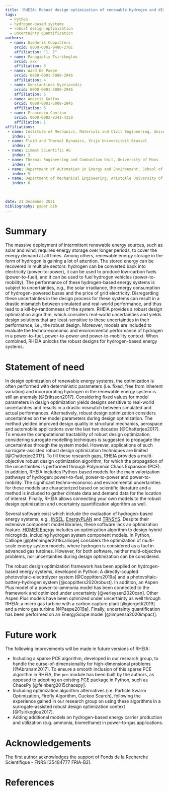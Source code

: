 ```yaml
---
title: 'RHEIA: Robust design optimization of renewable Hydrogen and dErIved energy cArrier systems'
tags:
  - Python
  - hydrogen-based systems
  - robust design optimization
  - uncertainty quantification
authors:
  - name: Diederik Coppitters
    orcid: 0000-0001-9480-2781
    affiliation: "1, 2"
  - name: Panagiotis Tsirikoglou
    orcid: xxx
    affiliation: 3
  - name: Ward De Paepe
    orcid: 0000-0001-5008-2946
    affiliation: 4
  - name: Konstantinos Kyprianidis
    orcid: 0000-0001-5008-2946
    affiliation: 5
  - name: Anestis Kalfas
    orcid: 0000-0001-5008-2946
    affiliation: 6
  - name: Francesco Contino
    orcid: 0000-0002-8341-4350
    affiliation: 1
affiliations:
 - name: Institute of Mechanics, Materials and Civil Engineering, Université catholique de Louvain
   index: 1
 - name: Fluid and Thermal Dynamics, Vrije Universiteit Brussel
   index: 2
 - name: Limmat Scientific AG
   index: 3
 - name: Thermal Engineering and Combustion Unit, University of Mons
   index: 4
 - name: Department of Automation in Energy and Environment, School of Business, Society and Engineering, Malardalen University
   index: 5
 - name: Department of Mechanical Engineering, Aristotle University of Thessaloniki
   index: 6
   

   
date: 21 December 2021
bibliography: paper.bib
---
```


# Summary

The massive deployment of intermittent renewable energy sources, such as solar and wind, 
requires energy storage over longer periods, to cover the energy demand at all times.
Among others, renewable energy storage in the form of hydrogen is gaining a lot of attention. 
The stored energy can be recovered in multiple sectors:
hydrogen can be converted back into electricity (power-to-power),
it can be used to produce low-carbon fuels (power-to-fuel),
and it can be used to fuel hydrogen vehicles (power-to-mobility).
The performance of these hydrogen-based energy systems is subject to uncertainties, 
e.g., the solar irradiance, the energy consumption of hydrogen-powered buses and the price of grid electricity.
Disregarding these uncertainties in the design process for these systems can result in a drastic mismatch between simulated and real-world performance, 
and thus lead to a kill-by-randomness of the system.
RHEIA provides a robust design optimization algorithm, which considers real-world uncertainties and yields design solutions that are least-sensitive to these uncertainties in their performance, i.e., the robust design.
Moreover, models are included to evaluate the techno-economic and environmental performance of hydrogen in a power-to-fuel, power-to-power and power-to-mobility context.
When combined, RHEIA unlocks the robust designs for hydrogen-based energy systems.


# Statement of need

In design optimization of renewable energy systems, the optimization is often performed with deterministic parameters (i.e. fixed, free from inherent variation)
and incorporating hydrogen in the renewable energy system is still an anomaly [@Eriksson2017]. 
Considering fixed values for model parameters in design optimization yields designs sensitive to real-world uncertainties
and results in a drastic mismatch between simulated and actual performances.
Alternatively, robust design optimization considers uncertainties on the model parameters during design optimization.
The method yielded improved design quality in structural mechanics, aerospace and automobile applications over the last two decades [@Chatterjee2017].
To ensure the computational tractability of robust design optimization, considering surrogate modelling techniques is suggested
to propagate the uncertainties through the system model. However, applications of such surrogate-assisted robust design optimization techniques are limited [@Chatterjee2017].
To fill these research gaps, RHEIA provides a multi-objective robust design optimization algorithm,
for which the propagation of the uncertainties is performed through Polynomial Chaos Expansion (PCE).
In addition, RHEIA includes Python-based models for the main valorization pathways of hydrogen: power-to-fuel, power-to-power and power-to-mobility.
The significant techno-economic and environmental uncertainties for these models are characterized based on scientific literature
and a method is included to gather climate data and demand data for the location of interest.
Finally, RHEIA allows connecting your own models to the robust design optimization and uncertainty quantification algorithm as well.   

Several software exist which include the evaluation of hydrogen-based energy systems,
e.g., [INSEL](https://insel.eu/en/home_en.html), [EnergyPLAN](https://www.energyplan.eu/) and [TRNSYS](http://www.trnsys.com/).
Despite their extensive component model libraries, these software lack an optimization feature.
[HOMER Energy](https://www.homerenergy.com/products/pro/index.html) includes an optimization algorithm to design hybrid microgrids, including hydrogen system component models.
In Python, Calliope [@pfenninger2018calliope] considers the optimization of multi-scale energy system models, where hydrogen is considered as a fuel in advanced gas turbines.
However, for both software, neither multi-objective problems, nor uncertainties during design optimization can be considered.

<!---
what about dakota? mention it, where are we different?
Separate modules for surrogate-assisted robust design optimization are present as well:
The DEAP package [@fortin2012deap] includes evolutionary optimization algorithms, while UQlab [@marelli2014uqlab] (Matlab) and ChaosPy [@feinberg2015chaospy] provide the PCE algorithm.  

A list of key references, including to other software addressing related needs. Note that the references should include full names of venues, e.g., journals and conferences, not abbreviations only understood in the context of a specific discipline.
--->

The robust design optimization framework has been applied on hydrogen-based 
energy systems, developed in Python: A directly-coupled 
photovoltaic-electrolyzer system [@Coppitters2019a] and a photovoltaic-battery-hydrogen system [@coppitters2020robust]. In addition, an Aspen Plus model of a 
power-to-ammonia model has been connected to the framework and optimized under uncertainty [@verleysen2020can].
Other Aspen Plus models have been optimized under uncertainty as well through 
RHEIA: a micro gas turbine with a carbon capture plant [@giorgetti2019] and a 
micro gas turbine [@Paepe2019a]. Finally, uncertainty quantification has been
performed on an EnergyScope model [@limpensa2020impact].


# Future work

The following improvements will be made in future versions of RHEIA:

- Including a sparse PCE algorithm, developed in our research group, to handle the curse-of-dimensionality for high-dimensional problems [@Abraham2017]. To ensure a smooth inclusion of this sparse PCE algorithm in RHEIA, the ``pce`` module has been built by the authors, as opposed to adopting an existing PCE package in Python, such as ChaosPy [@feinberg2015chaospy].
- Including optimization algorithm alternatives (i.e. Particle Swarm Optimization, Firefly Algorithm, Cuckoo Search), following the experience gained in our research group on using these algorithms in a surrogate-assisted robust design optimization context [@Tsirikoglou2017].
- Adding additional models on hydrogen-based energy carrier production and utilization (e.g. ammonia, biomethane) in power-to-gas applications. 

# Acknowledgements

The first author acknowledges the support of Fonds de la Recherche Scientifique - FNRS [35484777 FRIA-B2].

# References
